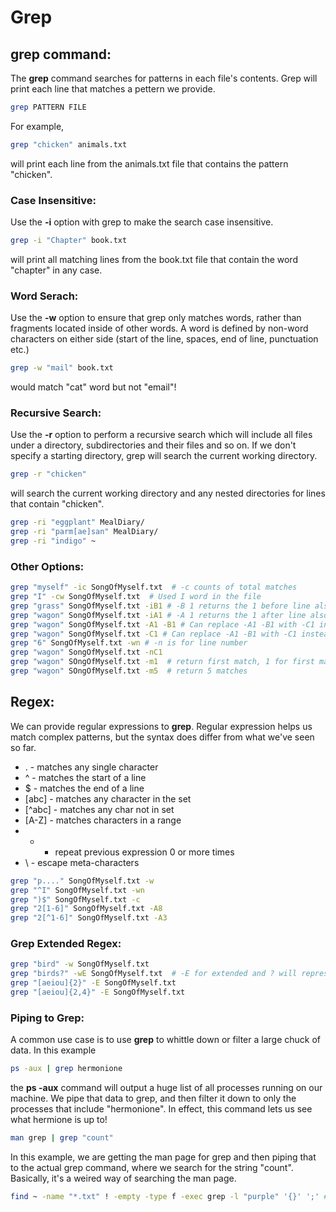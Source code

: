 # Grep
## **grep** command:
The **grep** command searches for patterns in each file's contents. Grep will print each line that matches a pettern we provide.

```bash
grep PATTERN FILE
```

For example, 

```bash
grep "chicken" animals.txt
```

will print each line from the animals.txt file that contains the pattern "chicken".

### Case Insensitive:
Use the **-i** option with grep to make the search case insensitive.

```bash
grep -i "Chapter" book.txt
```

will print all matching lines from the book.txt file that contain the word "chapter" in any case.

### Word Serach:
Use the **-w** option to ensure that grep only matches words, rather than fragments located inside of other words. A word is defined by non-word characters on either side (start of the line, spaces, end of line, punctuation etc.)

```bash
grep -w "mail" book.txt
```

would match "cat" word but not "email"!

### Recursive Search:
Use the **-r** option to perform a recursive search which will include all files under a directory, subdirectories and their files and so on. If we don't specify a starting directory, grep will search the current working directory.

```bash
grep -r "chicken"
```

will search the current working directory and any nested directories for lines that contain "chicken".

```bash
grep -ri "eggplant" MealDiary/
grep -ri "parm[ae]san" MealDiary/
grep -ri "indigo" ~
```

### Other Options:
```bash
grep "myself" -ic SongOfMyself.txt  # -c counts of total matches
grep "I" -cw SongOfMyself.txt  # Used I word in the file
grep "grass" SongOfMyself.txt -iB1 # -B 1 returns the 1 before line also of matched line
grep "wagon" SongOfMyself.txt -iA1 # -A 1 returns the 1 after line also of matched line
grep "wagon" SongOfMyself.txt -A1 -B1 # Can replace -A1 -B1 with -C1 instead
grep "wagon" SongOfMyself.txt -C1 # Can replace -A1 -B1 with -C1 instead
grep "6" SongOfMyself.txt -wn # -n is for line number
grep "wagon" SongOfMyself.txt -nC1
grep "wagon" SOngOfMyself.txt -m1  # return first match, 1 for first match
grep "wagon" SOngOfMyself.txt -m5  # return 5 matches
```

## Regex:
We can provide regular expressions to **grep**. Regular expression helps us match complex patterns, but the syntax does differ from what we've seen so far.

- . - matches any single character
- ^ - matches the start of a line
- $ - matches the end of a line
- [abc] - matches any character in the set
- [^abc] - matches any char not in set
- [A-Z] - matches characters in a range
- * - repeat previous expression 0 or more times
- \ - escape meta-characters

```bash
grep "p...." SongOfMyself.txt -w
grep "^I" SongOfMyself.txt -wn
grep ")$" SongOfMyself.txt -c
grep "2[1-6]" SongOfMyself.txt -A8
grep "2[^1-6]" SongOfMyself.txt -A3
```

### Grep Extended Regex:
```bash
grep "bird" -w SongOfMyself.txt
grep "birds?" -wE SongOfMyself.txt  # -E for extended and ? will represent that "s" is optional
grep "[aeiou]{2}" -E SongOfMyself.txt
grep "[aeiou]{2,4}" -E SongOfMyself.txt
```

### Piping to Grep:
A common use case is to use **grep** to whittle down or filter a large chuck of data. In this example

```bash
ps -aux | grep hermonione
```

the **ps -aux** command will output a huge list of all processes running on our machine. We pipe that data to grep, and then filter it down to only the processes that include "hermonione". In effect, this command lets us see what hermione is up to!

```bash
man grep | grep "count"
```

In this example, we are getting the man page for grep and then piping that to the actual grep command, where we search for the string "count". Basically, it's a weired way of searching the man page.

```bash
find ~ -name "*.txt" ! -empty -type f -exec grep -l "purple" '{}' ';' # ! -empty means not empty
```